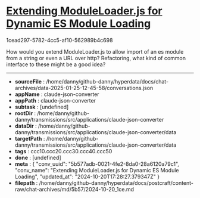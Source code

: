 # [Extending ModuleLoader.js for Dynamic ES Module Loading](https://claude.ai/chat/5b577adb-0021-4fe2-8da0-28a6120a79c1)

1cead297-5782-4cc5-af10-562989b4c698

How would you extend ModuleLoader.js to allow import of an es module from a string or even a URL over http? Refactoring, what kind of common interface to these might be a good idea?

---

* **sourceFile** : /home/danny/github-danny/hyperdata/docs/chat-archives/data-2025-01-25-12-45-58/conversations.json
* **appName** : claude-json-converter
* **appPath** : claude-json-converter
* **subtask** : [undefined]
* **rootDir** : /home/danny/github-danny/transmissions/src/applications/claude-json-converter
* **dataDir** : /home/danny/github-danny/transmissions/src/applications/claude-json-converter/data
* **targetPath** : /home/danny/github-danny/transmissions/src/applications/claude-json-converter/data
* **tags** : ccc10.ccc20.ccc30.ccc40.ccc50
* **done** : [undefined]
* **meta** : {
  "conv_uuid": "5b577adb-0021-4fe2-8da0-28a6120a79c1",
  "conv_name": "Extending ModuleLoader.js for Dynamic ES Module Loading",
  "updated_at": "2024-10-20T17:28:27.379347Z"
}
* **filepath** : /home/danny/github-danny/hyperdata/docs/postcraft/content-raw/chat-archives/md/5b57/2024-10-20_1ce.md